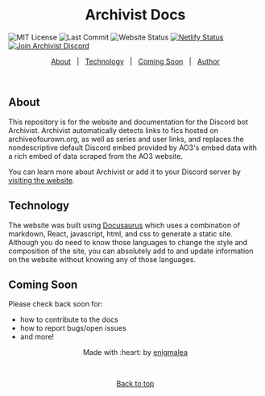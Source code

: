 
<h1 align="center">Archivist Docs</h1>

![MIT License](https://img.shields.io/github/license/enigmalea/Archivist-Docs?style=plastic)
![Last Commit](https://img.shields.io/github/last-commit/enigmalea/Archivist-Docs?style=plastic)
![Website Status](https://img.shields.io:/website?style=plastic&up_message=online&url=https%3A%2F%2Fwww.archivistbot.com)
[![Netlify Status](https://api.netlify.com/api/v1/badges/7f78a024-3e15-4c56-a7fb-cb46ffc6dfcf/deploy-status)](https://app.netlify.com/sites/archivistbot/deploys)
[![Join Archivist Discord](https://img.shields.io/discord/813906520160731156?color=5865F2&label=Discord&logo=discord&logoColor=ffffff&style=plastic)](https://discord.gg/FzhC9bVFva)

<p align="center">
  <a href="#about">About</a> &#xa0; | &#xa0;
  <a href="#technology">Technology</a> &#xa0; | &#xa0;
  <a href="#coming-soon">Coming Soon</a> &#xa0; | &#xa0;
  <a href="https://github.com/enigmalea" target="_blank">Author</a>
</p>

<br>

## About ##
This repository is for the website and documentation for the Discord bot Archivist. Archivist automatically detects links to fics hosted on archiveofourown.org, as well as series and user links, and replaces the nondescriptive default Discord embed provided by AO3's embed data with a rich embed of data scraped from the AO3 website.

You can learn more about Archivist or add it to your Discord server by [visiting the website](https://www.archivistbot.com).

## Technology ##
The website was built using [Docusaurus](https://docusaurus.io) which uses a combination of markdown, React, javascript, html, and css to generate a static site. Although you do need to know those languages to change the style and composition of the site, you can absolutely add to and update information on the website without knowing any of those languages.

## Coming Soon ##
Please check back soon for:
- how to contribute to the docs
- how to report bugs/open issues
- and more!


<center>Made with :heart: by <a href="https://github.com/enigmalea" target="_blank">enigmalea</a>

&#xa0;

<a href="#top">Back to top</a></center>
